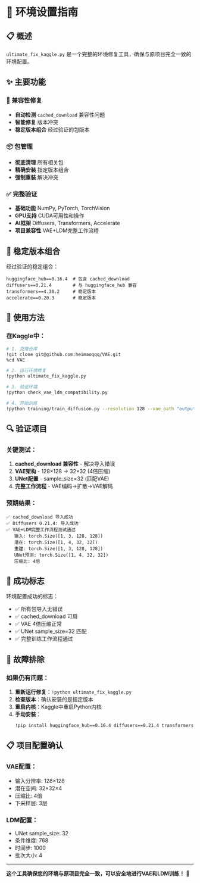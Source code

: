 # 🚀 环境设置指南

## 📋 概述

`ultimate_fix_kaggle.py` 是一个完整的环境修复工具，确保与原项目完全一致的环境配置。

## ✨ 主要功能

### 🔧 兼容性修复
- **自动检测** `cached_download` 兼容性问题
- **智能修复** 版本冲突
- **稳定版本组合** 经过验证的包版本

### 📦 包管理
- **彻底清理** 所有相关包
- **精确安装** 指定版本组合
- **强制重装** 解决冲突

### ✅ 完整验证
- **基础功能** NumPy, PyTorch, TorchVision
- **GPU支持** CUDA可用性和操作
- **AI框架** Diffusers, Transformers, Accelerate
- **项目兼容性** VAE+LDM完整工作流程

## 🎯 稳定版本组合

经过验证的稳定组合：
```
huggingface_hub==0.16.4  # 包含 cached_download
diffusers==0.21.4        # 与 huggingface_hub 兼容
transformers==4.30.2     # 稳定版本
accelerate==0.20.3       # 稳定版本
```

## 🚀 使用方法

### 在Kaggle中：
```bash
# 1. 克隆仓库
!git clone git@github.com:heimaoqqq/VAE.git
%cd VAE

# 2. 运行环境修复
!python ultimate_fix_kaggle.py

# 3. 验证环境
!python check_vae_ldm_compatibility.py

# 4. 开始训练
!python training/train_diffusion.py --resolution 128 --vae_path "outputs/vae/final_model"
```

## 🔍 验证项目

### 关键测试：
1. **cached_download 兼容性** - 解决导入错误
2. **VAE架构** - 128×128 → 32×32 (4倍压缩)
3. **UNet配置** - sample_size=32 (匹配VAE)
4. **完整工作流程** - VAE编码→扩散→VAE解码

### 预期结果：
```
✅ cached_download 导入成功
✅ Diffusers 0.21.4: 导入成功
✅ VAE+LDM完整工作流程测试通过
   输入: torch.Size([1, 3, 128, 128])
   潜在: torch.Size([1, 4, 32, 32])
   重建: torch.Size([1, 3, 128, 128])
   UNet预测: torch.Size([1, 4, 32, 32])
   压缩比: 4倍
```

## 🎉 成功标志

环境配置成功的标志：
- ✅ 所有包导入无错误
- ✅ cached_download 可用
- ✅ VAE 4倍压缩正常
- ✅ UNet sample_size=32 匹配
- ✅ 完整训练工作流程通过

## 🔧 故障排除

### 如果仍有问题：
1. **重新运行修复**：`!python ultimate_fix_kaggle.py`
2. **检查版本**：确认安装的是指定版本
3. **重启内核**：Kaggle中重启Python内核
4. **手动安装**：
   ```bash
   !pip install huggingface_hub==0.16.4 diffusers==0.21.4 transformers==4.30.2 accelerate==0.20.3
   ```

## 📋 项目配置确认

### VAE配置：
- 输入分辨率: 128×128
- 潜在空间: 32×32×4
- 压缩比: 4倍
- 下采样层: 3层

### LDM配置：
- UNet sample_size: 32
- 条件维度: 768
- 时间步: 1000
- 批次大小: 4

---

**这个工具确保您的环境与原项目完全一致，可以安全地进行VAE和LDM训练！** 🎯
